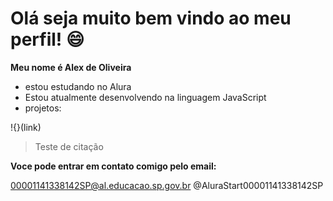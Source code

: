 # Olá seja muito bem vindo ao meu perfil! 😄

**Meu nome é Alex de Oliveira**
- estou estudando no Alura 
- Estou atualmente desenvolvendo na linguagem JavaScript
- projetos:

!{}(link)

> Teste de citação


**Voce pode entrar em contato comigo pelo email:**

00001141338142SP@al.educacao.sp.gov.br
@AluraStart00001141338142SP
